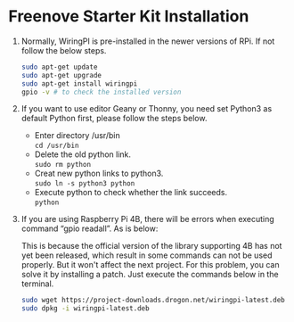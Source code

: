 # Freenove Starter Kit Installation

1. Normally, WiringPI is pre-installed in the newer versions of RPi. If not follow the below steps.

   ```bash
   sudo apt-get update
   sudo apt-get upgrade
   sudo apt-get install wiringpi
   gpio -v # to check the installed version
   ```

2. If you want to use editor Geany or Thonny, you need set Python3 as default Python first, please follow
   the steps below.

   - Enter directory /usr/bin <br>
     `cd /usr/bin`
   - Delete the old python link. <br>
     `sudo rm python`
   - Creat new python links to python3. <br>
     `sudo ln -s python3 python`
   - Execute python to check whether the link succeeds. <br>
     `python`

3. If you are using Raspberry Pi 4B, there will be errors when executing command “gpio readall”. As is below:

   This is because the official version of the library supporting 4B has not yet been released, which result in some commands can not be used properly. But it won't affect the next project. For this problem, you can solve it by installing a patch. Just execute the commands below in the terminal.

   ```bash
   sudo wget https://project-downloads.drogon.net/wiringpi-latest.deb
   sudo dpkg -i wiringpi-latest.deb
   ```

